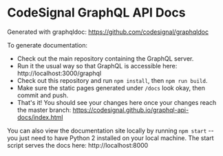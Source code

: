 # CodeSignal GraphQL API Docs

Generated with graphqldoc:
https://github.com/codesignal/graphqldoc

To generate documentation:
- Check out the main repository containing the GraphQL server.
- Run it the usual way so that GraphQL is accessible here: http://localhost:3000/graphql
- Check out this repository and run `npm install`, then `npm run build`.
- Make sure the static pages generated under `/docs` look okay, then commit and push.
- That's it! You should see your changes here once your changes reach the master branch: https://codesignal.github.io/graphql-api-docs/index.html

You can also view the documentation site locally by running `npm start` -- you just need to have Python 2 installed on your local machine.
The start script serves the docs here: http://localhost:8000 
